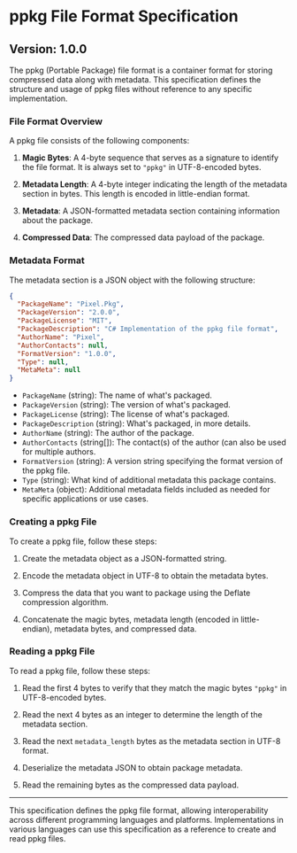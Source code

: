 # ppkg File Format Specification

## Version: 1.0.0

The ppkg (Portable Package) file format is a container format for storing compressed data along with metadata. This specification defines the structure and usage of ppkg files without reference to any specific implementation.

### File Format Overview

A ppkg file consists of the following components:

1. **Magic Bytes**: A 4-byte sequence that serves as a signature to identify the file format. It is always set to `"ppkg"` in UTF-8-encoded bytes.

2. **Metadata Length**: A 4-byte integer indicating the length of the metadata section in bytes. This length is encoded in little-endian format.

3. **Metadata**: A JSON-formatted metadata section containing information about the package.

4. **Compressed Data**: The compressed data payload of the package.

### Metadata Format

The metadata section is a JSON object with the following structure:

```json
{
  "PackageName": "Pixel.Pkg",
  "PackageVersion": "2.0.0",
  "PackageLicense": "MIT",
  "PackageDescription": "C# Implementation of the ppkg file format",
  "AuthorName": "Pixel",
  "AuthorContacts": null,
  "FormatVersion": "1.0.0",
  "Type": null,
  "MetaMeta": null
}
```

- `PackageName` (string): The name of what's packaged.
- `PackageVersion` (string): The version of what's packaged.
- `PackageLicense` (string): The license of what's packaged.
- `PackageDescription` (string): What's packaged, in more details.
- `AuthorName` (string): The author of the package.
- `AuthorContacts` (string[]): The contact(s) of the author (can also be used for multiple authors.
- `FormatVersion` (string): A version string specifying the format version of the ppkg file.
- `Type` (string): What kind of additional metadata this package contains.
- `MetaMeta` (object): Additional metadata fields included as needed for specific applications or use cases.

### Creating a ppkg File

To create a ppkg file, follow these steps:

1. Create the metadata object as a JSON-formatted string.

2. Encode the metadata object in UTF-8 to obtain the metadata bytes.

3. Compress the data that you want to package using the Deflate compression algorithm.

4. Concatenate the magic bytes, metadata length (encoded in little-endian), metadata bytes, and compressed data.

### Reading a ppkg File

To read a ppkg file, follow these steps:

1. Read the first 4 bytes to verify that they match the magic bytes `"ppkg"` in UTF-8-encoded bytes.

2. Read the next 4 bytes as an integer to determine the length of the metadata section.

3. Read the next `metadata_length` bytes as the metadata section in UTF-8 format.

4. Deserialize the metadata JSON to obtain package metadata.

5. Read the remaining bytes as the compressed data payload.


---
This specification defines the ppkg file format, allowing interoperability across different programming languages and platforms. Implementations in various languages can use this specification as a reference to create and read ppkg files.

